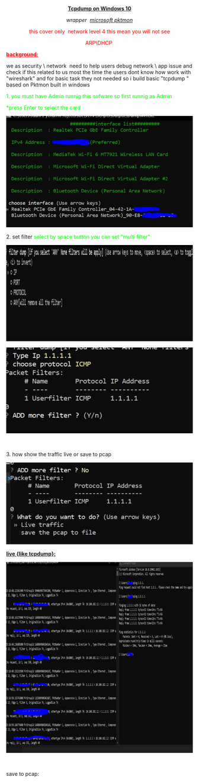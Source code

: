 <p style="text-align: center;"><span style="text-decoration: underline;"><strong>Tcpdump on Windows 10</strong></span></p>
<p style="text-align: center;"><em>wrapper&nbsp; <a href="https://docs.microsoft.com/en-us/windows-server/networking/technologies/pktmon/pktmon">microsoft pktmon</a></em></p>
<p style="text-align: center;"><span style="color: #ff0000;">this cover only&nbsp; network level 4 this mean you will not see</span></p>
<p style="text-align: center;"><span style="color: #ff0000;">ARP\DHCP&nbsp;</span></p>
<p style="text-align: left;"><span style="color: #0000ff;"><span style="color: #0000ff;"><span style="text-align: center; color: #0000ff;"><span style="text-decoration: underline;"><strong><span style="color: #ff0000; text-decoration: underline;">background:</span></strong></span></span></span></span></p>
<p>we as security \ network&nbsp; need to help users debug network \ app issue and check if this related to us most the time the users dont know how work with "wireshark" and for basic task they not needed so i build basic "tcpdump " based on Pktmon built in windows</p>
<p><span style="color: #00ff00;">1. you must have Admin runnig this sofware so first runnig as Admin</span></p>
<p><span style="color: #00ff00;">*press Enter to select the card</span></p>
<p><img src="https://github.com/idanless/tcpdump-windows-10/blob/main/Main.JPG?raw=true" alt="" /></p>
<p style="text-align: left;">2. set filter <span style="color: #00ff00;"> select by space button you can set "multi filter"&nbsp;</span></p>
<p style="text-align: left;"><img src="https://github.com/idanless/tcpdump-windows-10/blob/main/Filter.JPG?raw=true" alt="" width="1317" height="260" /></p>
<p style="text-align: left;"><img src="https://github.com/idanless/tcpdump-windows-10/blob/main/Filter2.JPG?raw=true" alt="" /></p>
<p style="text-align: left;">&nbsp;</p>
<p style="text-align: left;">3. how show the traffic live or save to pcap</p>
<p style="text-align: left;"><img src="https://github.com/idanless/tcpdump-windows-10/blob/main/Recoded.JPG?raw=true" alt="" /></p>
<p style="text-align: left;"><span style="text-decoration: underline;"><strong>live {like tcpdump}:</strong></span></p>
<p style="text-align: left;"><img src="https://github.com/idanless/tcpdump-windows-10/blob/main/livetraffic.JPG?raw=true" alt="" width="1071" height="516" /></p>
<p style="text-align: left;">&nbsp;</p>
<p style="text-align: left;">save to pcap:</p>
<p style="text-align: left;">&nbsp;</p>
<p style="text-align: left;">&nbsp;</p>
<p style="text-align: left;">&nbsp;</p>
<p style="text-align: left;">&nbsp;</p>
<p style="text-align: left;">&nbsp;</p>
<p style="text-align: left;">&nbsp;</p>
<p style="text-align: left;">&nbsp;</p>
<p style="text-align: left;">&nbsp;</p>
<p style="text-align: left;">&nbsp;</p>
